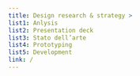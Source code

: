 ```yaml
---
title: Design research & strategy >
list1: Anlysis
list2: Presentation deck
list3: Stato dell’arte
list4: Prototyping
list5: Development 
link: /
---
```






